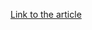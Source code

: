 [Link to the article](https://unit42.paloaltonetworks.com/new-toolset-targets-middle-east-africa-usa/#post-131403-_v8176g40kstn)
